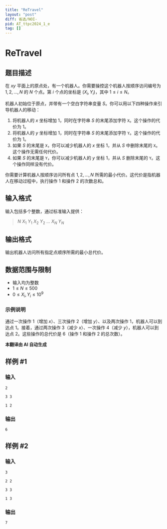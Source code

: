 ```yaml
---
title: "ReTravel"
layout: "post"
diff: 省选/NOI-
pid: AT_ttpc2024_1_e
tag: []
---
```


# ReTravel

## 题目描述

在 $xy$ 平面上的原点处，有一个机器人。你需要操控这个机器人按顺序访问编号为 $1, 2, \dots, N$ 的 $N$ 个点。第 $i$ 个点的坐标是 $(X_i, Y_i)$，其中 $1 \le i \le N$。

机器人初始位于原点，并带有一个空白字符串变量 $S$。你可以用以下四种操作来引导机器人的移动：

1. 将机器人的 $x$ 坐标增加 $1$，同时在字符串 $S$ 的末尾添加字符 `X`。这个操作的代价为 $1$。
2. 将机器人的 $y$ 坐标增加 $1$，同时在字符串 $S$ 的末尾添加字符 `Y`。这个操作的代价为 $1$。
3. 如果 $S$ 的末尾是 `X`，你可以减少机器人的 $x$ 坐标 $1$，并从 $S$ 中删除末尾的 `X`。这个操作无需任何代价。
4. 如果 $S$ 的末尾是 `Y`，你可以减少机器人的 $y$ 坐标 $1$，并从 $S$ 删除末尾的 `Y`。这个操作同样没有代价。

你需要计算机器人按顺序访问所有点 $1, 2, \ldots, N$ 所需的最小代价。这代价是指机器人在移动过程中，执行操作 $1$ 和操作 $2$ 的次数总和。

## 输入格式

输入包括多个整数，通过标准输入提供：

> $N$ $X_1$ $Y_1$ $X_2$ $Y_2$ $\ldots$ $X_N$ $Y_N$

## 输出格式

输出机器人访问所有指定点顺序所需的最小总代价。

## 数据范围与限制

- 输入均为整数
- $1 \le N \le 500$
- $0 \le X_i, Y_i \le 10^9$

### 示例说明

通过一次操作 $1$（增加 $x$）、三次操作 $2$（增加 $y$）、以及两次操作 $1$，机器人可以到达点 $1$。接着，通过两次操作 $3$（减少 $x$）、一次操作 $4$（减少 $y$），机器人可以到达点 $2$。这些操作的总代价是 $6$（操作 $1$ 和操作 $2$ 的总次数）。

 **本翻译由 AI 自动生成**

## 样例 #1

### 输入

```
2
3 3
1 2
```

### 输出

```
6
```

## 样例 #2

### 输入

```
3
2 2
3 3
1 3
```

### 输出

```
7
```

